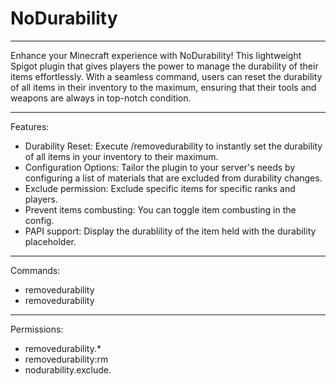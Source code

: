 # NoDurability

<hr>

Enhance your Minecraft experience with NoDurability! This lightweight Spigot plugin that gives players the power to manage the durability of their items effortlessly. With a seamless command, users can reset the durability of all items in their inventory to the maximum, ensuring that their tools and weapons are always in top-notch condition.

<hr>

Features:

- Durability Reset: Execute /removedurability to instantly set the durability of all items in your inventory to their maximum.
- Configuration Options: Tailor the plugin to your server's needs by configuring a list of materials that are excluded from durability changes.
- Exclude permission: Exclude specific items for specific ranks and players.
- Prevent items combusting: You can toggle item combusting in the config.
- PAPI support: Display the durablility of the item held with the durability placeholder.

<hr>

Commands:

- removedurability
- removedurability <material>

<hr>

Permissions:


- removedurability.*
- removedurability:rm
- nodurability.exclude.<material>
